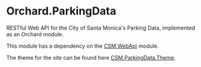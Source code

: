 # Orchard.ParkingData
RESTful Web API for the City of Santa Monica's Parking Data, implemented as an Orchard module.

This module has a dependency on the [CSM.WebApi](https://github.com/CityofSantaMonica/Orchard.WebApi) module.

The theme for the site can be found here [CSM.ParkingData.Theme](https://github.com/CityofSantaMonica/Orchard.ParkingData.Theme).
